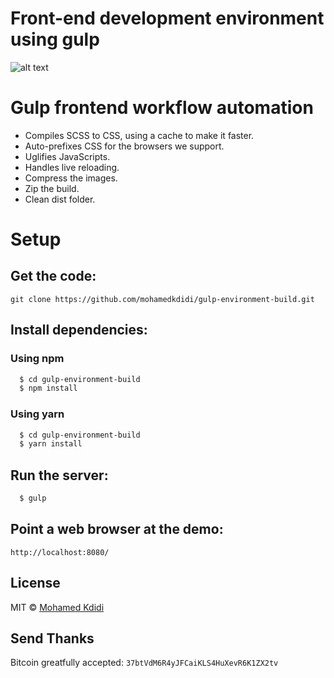 # Front-end development environment using gulp 

![alt text](img/src/gulp.png)

# Gulp fron­tend work­flow automa­tion

* Com­piles SCSS to CSS, using a cache to make it faster.
* Auto-pre­fix­es CSS for the browsers we support.
* Ugli­fies JavaScripts.
* Han­dles live reloading.
* Compress the images.
* Zip the build.
* Clean dist folder.


# Setup

## Get the code:

```
git clone https://github.com/mohamedkdidi/gulp-environment-build.git
```

## Install dependencies:

### Using npm

```sh
  $ cd gulp-environment-build
  $ npm install
```

### Using yarn

```sh
  $ cd gulp-environment-build
  $ yarn install
```

## Run the server:

```sh
  $ gulp
```

## Point a web browser at the demo:
```
http://localhost:8080/
```

## License

MIT © [Mohamed Kdidi](https://mohamedkdidi.github.io)


## Send Thanks
Bitcoin greatfully accepted: `37btVdM6R4yJFCaiKLS4HuXevR6K1ZX2tv`
